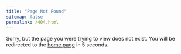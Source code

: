 ```yaml
---
title: "Page Not Found"
sitemap: false
permalink: /404.html
---
```


<meta http-equiv="refresh" content="5;url=http://mutalibcs.github.io/">

Sorry, but the page you were trying to view does not exist. You will be redirected to the [home page](http://mutalibcs.github.io/) in 5 seconds.